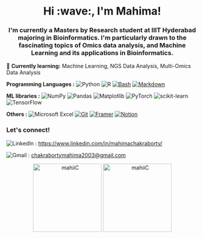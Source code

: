 <h1 align="center"> Hi :wave:, I'm Mahima!</h1>
  
<h3 align="center"> I'm currently a Masters by Research student at IIIT Hyderabad majoring in Bioinformatics. I'm particularly drawn to the fascinating topics of Omics data analysis, and Machine Learning and its applications in Bioinformatics. </h3>

:seedling: **Currently learning:** Machine Learning, NGS Data Analysis, Multi-Omics Data Analysis

**Programming Languages :** ![Python](https://img.shields.io/badge/python-3670A0?style=for-the-badge&logo=python&logoColor=ffdd54)
![R](https://img.shields.io/badge/r-%23276DC3.svg?style=for-the-badge&logo=r&logoColor=white)
[![Bash](https://img.shields.io/badge/Bash-4EAA25?logo=gnubash&logoColor=fff)](#)
[![Markdown](https://img.shields.io/badge/Markdown-%23000000.svg?logo=markdown&logoColor=white)](#)

**ML libraries :** ![NumPy](https://img.shields.io/badge/numpy-%23013243.svg?style=for-the-badge&logo=numpy&logoColor=white)
![Pandas](https://img.shields.io/badge/pandas-%23150458.svg?style=for-the-badge&logo=pandas&logoColor=white)
![Matplotlib](https://img.shields.io/badge/Matplotlib-%23ffffff.svg?style=for-the-badge&logo=Matplotlib&logoColor=black)
![PyTorch](https://img.shields.io/badge/PyTorch-%23EE4C2C.svg?style=for-the-badge&logo=PyTorch&logoColor=white)
![scikit-learn](https://img.shields.io/badge/scikit--learn-%23F7931E.svg?style=for-the-badge&logo=scikit-learn&logoColor=white)
![TensorFlow](https://img.shields.io/badge/TensorFlow-%23FF6F00.svg?style=for-the-badge&logo=TensorFlow&logoColor=white)

**Others :** ![Microsoft Excel](https://img.shields.io/badge/Microsoft_Excel-217346?style=for-the-badge&logo=microsoft-excel&logoColor=white)
[![Git](https://img.shields.io/badge/Git-F05032?logo=git&logoColor=fff)](#)
[![Framer](https://img.shields.io/badge/Framer-05F?logo=framer&logoColor=fff)](#)
[![Notion](https://img.shields.io/badge/Notion-000?logo=notion&logoColor=fff)](#)




### Let's connect! 
![LinkedIn](https://img.shields.io/badge/linkedin-%230077B5.svg?style=for-the-badge&logo=linkedin&logoColor=white) : https://www.linkedin.com/in/mahimachakraborty/

![Gmail](https://img.shields.io/badge/Gmail-D14836?style=for-the-badge&logo=gmail&logoColor=white) : chakrabortymahima2003@gmail.com

<p align="center">
  <img src="https://github-readme-stats.vercel.app/api/top-langs?username=mahiiC&show_icons=true&locale=en&layout=compact&theme=dark" alt="mahiiC" height="180px"/ />
  <img src="https://github-readme-stats.vercel.app/api?username=mahiiC&layout=compact&theme=dark&count_private=true&show_icons=true&include_all_commits=true" alt="mahiiC" height="180px"/>
</p>



<!---
mahiiC/mahiiC is a ✨ special ✨ repository because its `README.md` (this file) appears on your GitHub profile.
You can click the Preview link to take a look at your changes.
--->
